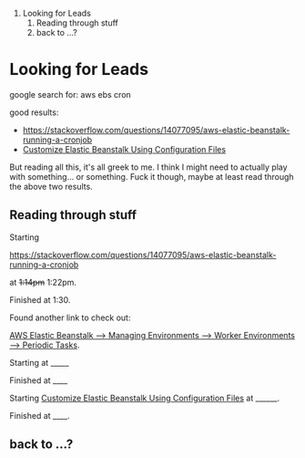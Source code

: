 <title>aws-ebs-cron-jobs.md</title>

<!-- MarkdownTOC -->

1. Looking for Leads
    1. Reading through stuff
    1. back to ...?

<!-- /MarkdownTOC -->


# Looking for Leads

google search for: aws ebs cron

good results:

* https://stackoverflow.com/questions/14077095/aws-elastic-beanstalk-running-a-cronjob
* [Customize Elastic Beanstalk Using Configuration Files](https://aws.amazon.com/blogs/aws/customize-elastic-beanstalk-using-configuration-files/)

But reading all this, it's all greek to me. I think I might need to actually play with something... or something. Fuck it though, maybe at least read through the above two results.

## Reading through stuff

Starting

https://stackoverflow.com/questions/14077095/aws-elastic-beanstalk-running-a-cronjob

at ~~1:14pm~~ 1:22pm.

Finished at 1:30.

Found another link to check out:

[AWS Elastic Beanstalk --> Managing Environments --> Worker Environments --> Periodic Tasks](https://docs.aws.amazon.com/elasticbeanstalk/latest/dg/using-features-managing-env-tiers.html#worker-periodictasks).

Starting at _____

Finished at ____

Starting [Customize Elastic Beanstalk Using Configuration Files](https://aws.amazon.com/blogs/aws/customize-elastic-beanstalk-using-configuration-files/) at ______.

Finished at ____.


## back to ...?

